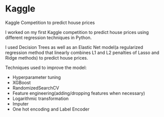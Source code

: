 # Kaggle
Kaggle Competition to predict house prices

I worked on my first Kaggle competition to predict house prices using different regression techniques in Python.  

I used Decision Trees as well as an Elastic Net model(a regularized regression method that linearly combines L1 and L2 penalties of Lasso and Ridge methods) to predict house prices.  

Techniques used to improve the model:
- Hyperparameter tuning
- XGBoost
- RandomizedSearchCV
- Feature engineering(adding/dropping features when necessary)
- Logarithmic transformation
- Imputer
- One hot encoding and Label Encoder




